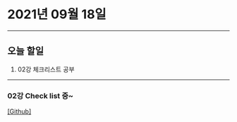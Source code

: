 2021년 09월 18일
===

---
오늘 할일
----
1. 02강 체크리스트 공부

---

### 02강 Check list 중~
[[Github]](https://github.com/narupee/WebDevCurriculum/blob/master/Quest02/Check%20list.md)



